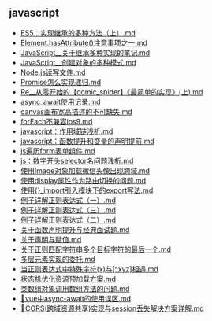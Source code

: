 ## javascript
- [ES5：实现继承的多种方法（上）.md](/src/docs/javascript/src/ES5：实现继承的多种方法（上）.md)
- [Element.hasAttribute()注意事项之一.md](/src/docs/javascript/src/Element.hasAttribute()注意事项之一.md)
- [JavaScript__关于继承多种实现的笔记.md](/src/docs/javascript/src/JavaScript__关于继承多种实现的笔记.md)
- [JavaScript__创建对象的多种模式.md](/src/docs/javascript/src/JavaScript__创建对象的多种模式.md)
- [Node.js读写文件.md](/src/docs/javascript/src/Node.js读写文件.md)
- [Promise怎么实现递归.md](/src/docs/javascript/src/Promise怎么实现递归.md)
- [Re__从零开始的【comic_spider】《最简单的实现》(上).md](/src/docs/javascript/src/Re__从零开始的【comic_spider】《最简单的实现》(上).md)
- [async_await使用记录.md](/src/docs/javascript/src/async_await使用记录.md)
- [canvas画布宽高描述的不可缺失.md](/src/docs/javascript/src/canvas画布宽高描述的不可缺失.md)
- [forEach不兼容ios9.md](/src/docs/javascript/src/forEach不兼容ios9.md)
- [javascript：作用域链浅析.md](/src/docs/javascript/src/javascript：作用域链浅析.md)
- [javascript：函数提升和变量的声明提前.md](/src/docs/javascript/src/javascript：函数提升和变量的声明提前.md)
- [js遍历form表单组件.md](/src/docs/javascript/src/js遍历form表单组件.md)
- [js：数字开头selector名问题浅析.md](/src/docs/javascript/src/js：数字开头selector名问题浅析.md)
- [使用Image对象加载微信头像出现跨域.md](/src/docs/javascript/src/使用Image对象加载微信头像出现跨域.md)
- [使用display属性作为路由切换的问题.md](/src/docs/javascript/src/使用display属性作为路由切换的问题.md)
- [使用{}_import引入模块下的export写法.md](/src/docs/javascript/src/使用{}_import引入模块下的export写法.md)
- [例子详解正则表达式（一）.md](/src/docs/javascript/src/例子详解正则表达式（一）.md)
- [例子详解正则表达式（三）.md](/src/docs/javascript/src/例子详解正则表达式（三）.md)
- [例子详解正则表达式（二）.md](/src/docs/javascript/src/例子详解正则表达式（二）.md)
- [关于函数声明提升与经典面试题.md](/src/docs/javascript/src/关于函数声明提升与经典面试题.md)
- [关于声明与赋值.md](/src/docs/javascript/src/关于声明与赋值.md)
- [关于正则匹配字符串多个目标字符的最后一个.md](/src/docs/javascript/src/关于正则匹配字符串多个目标字符的最后一个.md)
- [多层元素实现的委托.md](/src/docs/javascript/src/多层元素实现的委托.md)
- [当正则表达式中特殊字符(x)与[^xyz]相遇.md](/src/docs/javascript/src/当正则表达式中特殊字符(x)与[^xyz]相遇.md)
- [状态机优化资源预加载方案.md](/src/docs/javascript/src/状态机优化资源预加载方案.md)
- [类数组对象调用数组方法的问题.md](/src/docs/javascript/src/类数组对象调用数组方法的问题.md)
- [🐊vue中async-await的使用误区.md](/src/docs/javascript/src/🐊vue中async-await的使用误区.md)
- [🐒CORS(跨域资源共享)实现与session丢失解决方案详解.md](/src/docs/javascript/src/🐒CORS(跨域资源共享)实现与session丢失解决方案详解.md)
